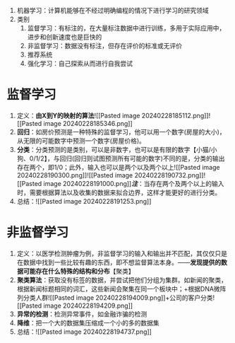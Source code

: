 1. 机器学习：计算机能够在不经过明确编程的情况下进行学习的研究领域
2. 类别
	1. 监督学习：有标注的，在大量标注数据中进行训练，多用于实际应用中，进步和创新速度也是巨快的
	2. 非监督学习：数据没有标注，但存在评价的标准或无评价
	3. 推荐系统
	4. 强化学习：自己探索从而进行自我尝试

# 监督学习
1. 定义：**由X到Y的映射的算法**![[Pasted image 20240228185112.png]]![[Pasted image 20240228185346.png]]
2. **回归**：如房价预测是一种特殊的监督学习，他可以用一个数字(房屋的大小)，从无限的可能数字中预测一个数字(房屋价格)。
3. **分类**：分类预测的是类别，可以是非数字，也可以是有限的数字【小猫/小狗、0/1/2】，与回归(回归则试图预测所有可能的数字)不同的是，分类的输出存在两个，即1/0；此外，输入也可以是两个以及两个以上![[Pasted image 20240228190300.png]]![[Pasted image 20240228190732.png]]![[Pasted image 20240228191000.png]]***注***：当存在两个及两个以上的输入时，需要根据算法以及收集的数据来拟合边界，这样才能更好的进行分类。
4. 总结：![[Pasted image 20240228191253.png]]
# 非监督学习
1. 定义：以医学检测肿瘤为例，非监督学习的输入和输出并不匹配，其仅仅只是在数据中找到一些比较有趣的东西，即不想监督算法本身。——**发现提供的数据可能存在什么特殊的结构和分布**【聚类】
2. **聚类算法**：获取没有标签的数据，并尝试把他们分组为集群。如新闻的聚类，根据新闻标题相同的词汇，这些新闻会聚集在同一个板块中；+根据DNA微阵列分类人群![[Pasted image 20240228194009.png]]+公司的客户分类![[Pasted image 20240228194209.png]]
3. **异常的检测**：检测异常事件，如金融诈骗的检测
4. **降维**：把一个大的数据集压缩成一个小的多的数据集
5. 总结：![[Pasted image 20240228194737.png]]